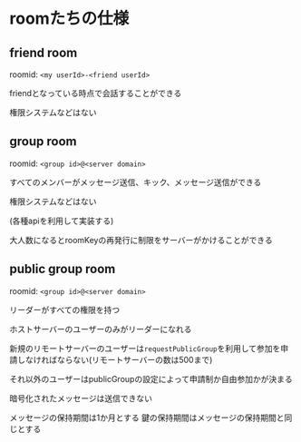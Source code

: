 # roomたちの仕様

## friend room

roomid: `<my userId>-<friend userId>`

friendとなっている時点で会話することができる

権限システムなどはない

## group room

roomid: `<group id>@<server domain>`

すべてのメンバーがメッセージ送信、キック、メッセージ送信ができる

権限システムなどはない

(各種apiを利用して実装する)

大人数になるとroomKeyの再発行に制限をサーバーがかけることができる

## public group room

roomid: `<group id>@<server domain>`

リーダーがすべての権限を持つ

ホストサーバーのユーザーのみがリーダーになれる

新規のリモートサーバーのユーザーは`requestPublicGroup`を利用して参加を申請しなければならない(リモートサーバーの数は500まで)

それ以外のユーザーはpublicGroupの設定によって申請制か自由参加かが決まる

暗号化されたメッセージは送信できない

メッセージの保持期間は1か月とする 鍵の保持期間はメッセージの保持期間と同じとする
